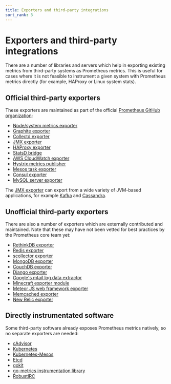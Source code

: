 ```yaml
---
title: Exporters and third-party integrations
sort_rank: 3
---
```


# Exporters and third-party integrations

There are a number of libraries and servers which help in exporting existing
metrics from third-party systems as Prometheus metrics. This is useful for
cases where it is not feasible to instrument a given system with Prometheus
metrics directly (for example, HAProxy or Linux system stats).

## Official third-party exporters

These exporters are maintained as part of the official
[Prometheus GitHub organization](https://github.com/prometheus):

   * [Node/system metrics exporter](https://github.com/prometheus/node_exporter)
   * [Graphite exporter](https://github.com/prometheus/graphite_exporter)
   * [Collectd exporter](https://github.com/prometheus/collectd_exporter)
   * [JMX exporter](https://github.com/prometheus/jmx_exporter)
   * [HAProxy exporter](https://github.com/prometheus/haproxy_exporter)
   * [StatsD bridge](https://github.com/prometheus/statsd_bridge)
   * [AWS CloudWatch exporter](https://github.com/prometheus/cloudwatch_exporter)
   * [Hystrix metrics publisher](https://github.com/prometheus/hystrix)
   * [Mesos task exporter](https://github.com/prometheus/mesos_exporter)
   * [Consul exporter](https://github.com/prometheus/consul_exporter)
   * [MySQL server exporter](https://github.com/prometheus/mysqld_exporter)

The [JMX exporter](https://github.com/prometheus/jmx_exporter) can export from a
wide variety of JVM-based applications, for example [Kafka](http://kafka.apache.org/) and
[Cassandra](http://cassandra.apache.org/).

## Unofficial third-party exporters

There are also a number of exporters which are externally contributed and
maintained. Note that these may have not been vetted for best practices by the
Prometheus core team yet:

   * [RethinkDB exporter](https://github.com/oliver006/rethinkdb_exporter)
   * [Redis exporter](https://github.com/oliver006/redis_exporter)
   * [scollector exporter](https://github.com/tgulacsi/prometheus_scollector)
   * [MongoDB exporter](https://github.com/dcu/mongodb_exporter)
   * [CouchDB exporter](https://github.com/gesellix/couchdb-exporter)
   * [Django exporter](https://github.com/korfuri/django-prometheus)
   * [Google's mtail log data extractor](https://github.com/google/mtail)
   * [Minecraft exporter module](https://github.com/Baughn/PrometheusIntegration)
   * [Meteor JS web framework exporter](https://atmospherejs.com/sevki/prometheus-exporter)
   * [Memcached exporter](https://github.com/Snapbug/memcache_exporter)
   * [New Relic exporter](https://github.com/jfindley/newrelic_exporter)

## Directly instrumentated software

Some third-party software already exposes Prometheus metrics natively, so no
separate exporters are needed:

   * [cAdvisor](https://github.com/google/cadvisor)
   * [Kubernetes](https://github.com/GoogleCloudPlatform/kubernetes)
   * [Kubernetes-Mesos](https://github.com/mesosphere/kubernetes-mesos)
   * [Etcd](https://github.com/coreos/etcd)
   * [gokit](https://github.com/peterbourgon/gokit)
   * [go-metrics instrumentation library](https://github.com/armon/go-metrics)
   * [RobustIRC](http://robustirc.net/)
